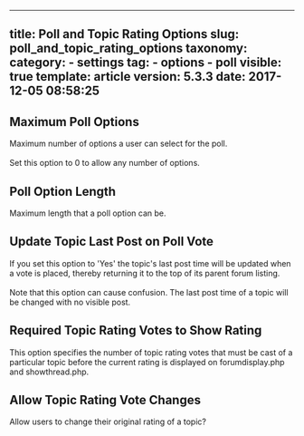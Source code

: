 
---
title: Poll and Topic Rating Options
slug: poll_and_topic_rating_options
taxonomy:
    category:
        - settings
    tag:
        - options
        - poll
visible: true
template: article
version: 5.3.3
date: 2017-12-05 08:58:25
---

## Maximum Poll Options
Maximum number of options a user can select for the poll.<br />
<br />
Set this option to 0 to allow any number of options.

## Poll Option Length
Maximum length that a poll option can be.

## Update Topic Last Post on Poll Vote
If you set this option to 'Yes' the topic's last post time will be updated when a vote is placed, thereby returning it to the top of its parent forum listing.<br />
<br />
Note that this option can cause confusion. The last post time of a topic will be changed with no visible post.

## Required Topic Rating Votes to Show Rating
This option specifies the number of topic rating votes that must be cast of a particular topic before the current rating is displayed on forumdisplay.php and showthread.php.

## Allow Topic Rating Vote Changes
Allow users to change their original rating of a topic?



